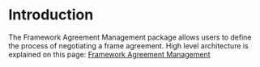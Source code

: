 # Introduction

The Framework Agreement Management package allows users to define the process of negotiating a frame agreement. High level architecture is explained on this page: [Framework Agreement Management](https://cloudsense.atlassian.net/wiki/spaces/CPD/pages/391643154/FAM+-+Introduction)


